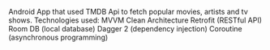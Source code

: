 Android App that used TMDB Api to fetch popular movies, artists and tv shows.
Technologies used:
MVVM Clean Architecture
Retrofit (RESTful API)
Room DB (local database)
Dagger 2 (dependency injection)
Coroutine (asynchronous programming)
